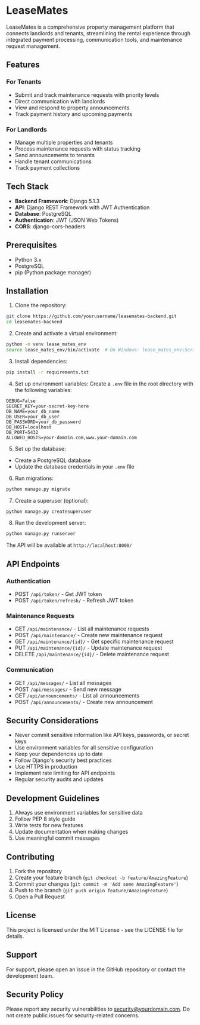 # LeaseMates

LeaseMates is a comprehensive property management platform that connects landlords and tenants, streamlining the rental experience through integrated payment processing, communication tools, and maintenance request management.

## Features

### For Tenants
- Submit and track maintenance requests with priority levels
- Direct communication with landlords
- View and respond to property announcements
- Track payment history and upcoming payments

### For Landlords
- Manage multiple properties and tenants
- Process maintenance requests with status tracking
- Send announcements to tenants
- Handle tenant communications
- Track payment collections

## Tech Stack

- **Backend Framework**: Django 5.1.3
- **API**: Django REST Framework with JWT Authentication
- **Database**: PostgreSQL
- **Authentication**: JWT (JSON Web Tokens)
- **CORS**: django-cors-headers

## Prerequisites

- Python 3.x
- PostgreSQL
- pip (Python package manager)

## Installation

1. Clone the repository:
```bash
git clone https://github.com/yourusername/leasemates-backend.git
cd leasemates-backend
```

2. Create and activate a virtual environment:
```bash
python -m venv lease_mates_env
source lease_mates_env/bin/activate  # On Windows: lease_mates_env\Scripts\activate
```

3. Install dependencies:
```bash
pip install -r requirements.txt
```

4. Set up environment variables:
Create a `.env` file in the root directory with the following variables:
```env
DEBUG=False
SECRET_KEY=your-secret-key-here
DB_NAME=your_db_name
DB_USER=your_db_user
DB_PASSWORD=your_db_password
DB_HOST=localhost
DB_PORT=5432
ALLOWED_HOSTS=your-domain.com,www.your-domain.com
```

5. Set up the database:
- Create a PostgreSQL database
- Update the database credentials in your `.env` file

6. Run migrations:
```bash
python manage.py migrate
```

7. Create a superuser (optional):
```bash
python manage.py createsuperuser
```

8. Run the development server:
```bash
python manage.py runserver
```

The API will be available at `http://localhost:8000/`

## API Endpoints

### Authentication
- POST `/api/token/` - Get JWT token
- POST `/api/token/refresh/` - Refresh JWT token

### Maintenance Requests
- GET `/api/maintenance/` - List all maintenance requests
- POST `/api/maintenance/` - Create new maintenance request
- GET `/api/maintenance/{id}/` - Get specific maintenance request
- PUT `/api/maintenance/{id}/` - Update maintenance request
- DELETE `/api/maintenance/{id}/` - Delete maintenance request

### Communication
- GET `/api/messages/` - List all messages
- POST `/api/messages/` - Send new message
- GET `/api/announcements/` - List all announcements
- POST `/api/announcements/` - Create new announcement

## Security Considerations

- Never commit sensitive information like API keys, passwords, or secret keys
- Use environment variables for all sensitive configuration
- Keep your dependencies up to date
- Follow Django's security best practices
- Use HTTPS in production
- Implement rate limiting for API endpoints
- Regular security audits and updates

## Development Guidelines

1. Always use environment variables for sensitive data
2. Follow PEP 8 style guide
3. Write tests for new features
4. Update documentation when making changes
5. Use meaningful commit messages

## Contributing

1. Fork the repository
2. Create your feature branch (`git checkout -b feature/AmazingFeature`)
3. Commit your changes (`git commit -m 'Add some AmazingFeature'`)
4. Push to the branch (`git push origin feature/AmazingFeature`)
5. Open a Pull Request

## License

This project is licensed under the MIT License - see the LICENSE file for details.

## Support

For support, please open an issue in the GitHub repository or contact the development team.

## Security Policy

Please report any security vulnerabilities to security@yourdomain.com. Do not create public issues for security-related concerns.
